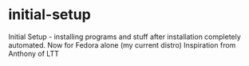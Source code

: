 # initial-setup
Initial Setup - installing programs and stuff after installation completely automated. 
Now for Fedora alone (my current distro)
Inspiration from Anthony of LTT
